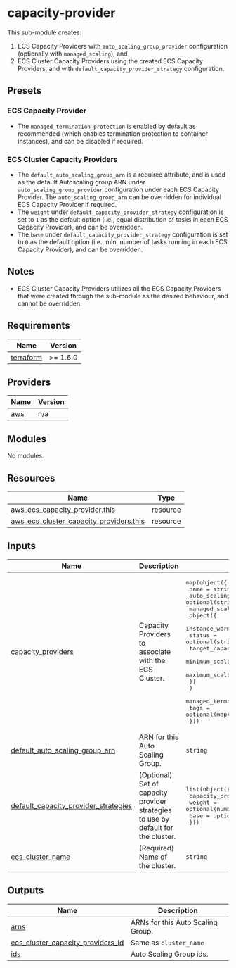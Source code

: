 <!-- BEGIN_TF_DOCS -->
# capacity-provider

This sub-module creates:

1. ECS Capacity Providers with `auto_scaling_group_provider` configuration (optionally with `managed_scaling`), and
2. ECS Cluster Capacity Providers using the created ECS Capacity Providers, and with `default_capacity_provider_strategy` configuration.

## Presets

### ECS Capacity Provider

- The `managed_termination_protection` is enabled by default as recommended (which enables termination protection to container instances), and can be disabled if required.

### ECS Cluster Capacity Providers

- The `default_auto_scaling_group_arn` is a required attribute, and is used as the default Autoscaling group ARN under `auto_scaling_group_provider` configuration under each ECS Capacity Provider. The `auto_scaling_group_arn` can be overridden for individual ECS Capacity Provider if required.
- The `weight` under `default_capacity_provider_strategy` configuration is set to `1` as the default option (i.e., equal distribution of tasks in each ECS Capacity Provider), and can be overridden.
- The `base` under `default_capacity_provider_strategy` configuration is set to `0` as the default option (i.e., min. number of tasks running in each ECS Capacity Provider), and can be overridden.

## Notes

- ECS Cluster Capacity Providers utilizes all the ECS Capacity Providers that were created through the sub-module as the desired behaviour, and cannot be overridden.

## Requirements

| Name | Version |
|------|---------|
| <a name="requirement_terraform"></a> [terraform](#requirement\_terraform) | >= 1.6.0 |

## Providers

| Name | Version |
|------|---------|
| <a name="provider_aws"></a> [aws](#provider\_aws) | n/a |

## Modules

No modules.

## Resources

| Name | Type |
|------|------|
| [aws_ecs_capacity_provider.this](https://registry.terraform.io/providers/hashicorp/aws/latest/docs/resources/ecs_capacity_provider) | resource |
| [aws_ecs_cluster_capacity_providers.this](https://registry.terraform.io/providers/hashicorp/aws/latest/docs/resources/ecs_cluster_capacity_providers) | resource |

## Inputs

| Name | Description | Type | Default | Required |
|------|-------------|------|---------|:--------:|
| <a name="input_capacity_providers"></a> [capacity\_providers](#input\_capacity\_providers) | Capacity Providers to associate with the ECS Cluster. | <pre>map(object({<br>    name                   = string<br>    auto_scaling_group_arn = optional(string)<br>    managed_scaling = optional(<br>      object({<br>        instance_warmup_period    = optional(number)<br>        status                    = optional(string)<br>        target_capacity           = optional(number)<br>        minimum_scaling_step_size = optional(number)<br>        maximum_scaling_step_size = optional(number)<br>      })<br>    )<br>    managed_termination_protection = optional(string, "ENABLED")<br>    tags                           = optional(map(string), {})<br>  }))</pre> | `{}` | no |
| <a name="input_default_auto_scaling_group_arn"></a> [default\_auto\_scaling\_group\_arn](#input\_default\_auto\_scaling\_group\_arn) | ARN for this Auto Scaling Group. | `string` | n/a | yes |
| <a name="input_default_capacity_provider_strategies"></a> [default\_capacity\_provider\_strategies](#input\_default\_capacity\_provider\_strategies) | (Optional) Set of capacity provider strategies to use by default for the cluster. | <pre>list(object({<br>    capacity_provider = string<br>    weight            = optional(number, 1)<br>    base              = optional(number, 0)<br>  }))</pre> | `[]` | no |
| <a name="input_ecs_cluster_name"></a> [ecs\_cluster\_name](#input\_ecs\_cluster\_name) | (Required) Name of the cluster. | `string` | n/a | yes |

## Outputs

| Name | Description |
|------|-------------|
| <a name="output_arns"></a> [arns](#output\_arns) | ARNs for this Auto Scaling Group. |
| <a name="output_ecs_cluster_capacity_providers_id"></a> [ecs\_cluster\_capacity\_providers\_id](#output\_ecs\_cluster\_capacity\_providers\_id) | Same as `cluster_name` |
| <a name="output_ids"></a> [ids](#output\_ids) | Auto Scaling Group ids. |
<!-- END_TF_DOCS -->
